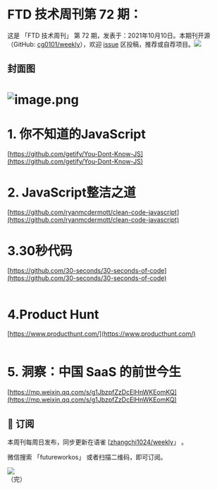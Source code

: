 # FTD 技术周刊第 72 期：
这是 「FTD 技术周刊」 第 72 期，发表于：2021年10月10日。本期刊开源（GitHub: [cg0101/weekly](https://github.com/cg0101/weekly)），欢迎 [issue](https://github.com/cg0101/weekly/issues) 区投稿，推荐或自荐项目。![](https://visitor-badge.glitch.me/badge?page_id=cg0101.weekly) <a href="https://www.linkedin.com/in/%E9%A9%B0-%E5%BC%A0-60669710a/">
        </a>
## 封面图


# ![image.png](https://cdn.nlark.com/yuque/0/2021/png/132503/1625798241480-72e93efa-35e9-4fa6-964d-e323f7a56fdd.png#clientId=u799152f9-f254-4&from=paste&height=468&id=u811b19de&margin=%5Bobject%20Object%5D&name=image.png&originHeight=566&originWidth=800&originalType=binary&ratio=1&size=235391&status=done&style=none&taskId=u9f7fedc8-d030-4947-bb3e-f2e6e80e6ca&width=661)
# 1. 你不知道的JavaScript
[https://github.com/getify/You-Dont-Know-JS](https://github.com/getify/You-Dont-Know-JS) <br />

# 2. JavaScript整洁之道
[https://github.com/ryanmcdermott/clean-code-javascript](https://github.com/ryanmcdermott/clean-code-javascript) <br />

# 3.30秒代码
[https://github.com/30-seconds/30-seconds-of-code](https://github.com/30-seconds/30-seconds-of-code) <br />​<br />
# 4.Product Hunt
[https://www.producthunt.com/](https://www.producthunt.com/)<br />​<br />
# 5. 洞察：中国 SaaS 的前世今生
[https://mp.weixin.qq.com/s/g1JbzpfZzDcElHnWKEomKQ](https://mp.weixin.qq.com/s/g1JbzpfZzDcElHnWKEomKQ)



## 📅 订阅
本周刊每周日发布，同步更新在语雀 [[zhangchi1024/weekly](https://www.yuque.com/zhangchi1024/weekly)」 。


微信搜索 「futureworkos」 或者扫描二维码，即可订阅。
<div align="left"> <img src="https://cdn.nlark.com/yuque/0/2021/jpeg/132503/1640750963398-e8538e9e-6b96-46f7-abff-c93b56bdd377.jpeg?x-oss-process=image%2Fwatermark%2Ctype_d3F5LW1pY3JvaGVp%2Csize_36%2Ctext_5byg6amw%2Ccolor_FFFFFF%2Cshadow_50%2Ct_80%2Cg_se%2Cx_10%2Cy_10%2Fresize%2Cw_426%2Climit_0" ></div>
    （完）